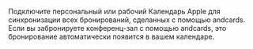 Подключите персональный или рабочий Календарь Apple для синхронизации всех бронирований, сделанных с помощью andcards. Если вы забронируете конференц-зал с помощью andcards, это бронирование автоматически появится в вашем календаре.